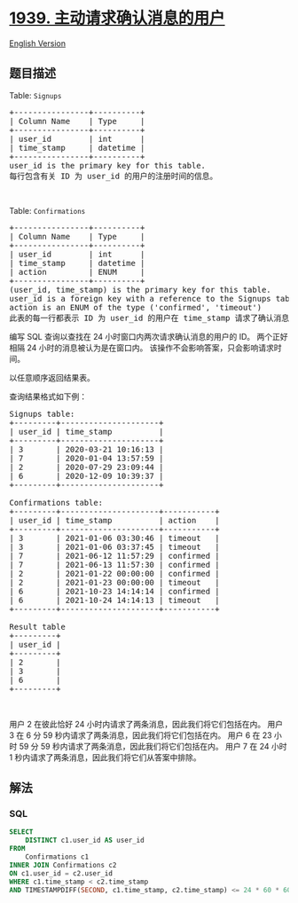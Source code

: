 # [1939. 主动请求确认消息的用户](https://leetcode.cn/problems/users-that-actively-request-confirmation-messages)

[English Version](/solution/1900-1999/1939.Users%20That%20Actively%20Request%20Confirmation%20Messages/README_EN.md)

## 题目描述

<p>Table: <code>Signups</code></p>

<pre>+----------------+----------+
| Column Name    | Type     |
+----------------+----------+
| user_id        | int      |
| time_stamp     | datetime |
+----------------+----------+
user_id is the primary key for this table.
每行包含有关 ID 为 user_id 的用户的注册时间的信息。</pre>

<p>&nbsp;</p>

<p>Table: <code>Confirmations</code></p>

<pre>+----------------+----------+
| Column Name    | Type     |
+----------------+----------+
| user_id        | int      |
| time_stamp     | datetime |
| action         | ENUM     |
+----------------+----------+
(user_id, time_stamp) is the primary key for this table.
user_id is a foreign key with a reference to the Signups table.
action is an ENUM of the type ('confirmed', 'timeout')
此表的每一行都表示 ID 为 user_id 的用户在 time_stamp 请求了确认消息，并且该确认消息已被确认（'confirmed'）或已过期（'timeout'）。</pre>

<p>编写 SQL 查询以查找在 24 小时窗口内两次请求确认消息的用户的 ID。 两个正好相隔 24 小时的消息被认为是在窗口内。 该操作不会影响答案，只会影响请求时间。</p>

<p>以任意顺序返回结果表。</p>

<p>查询结果格式如下例：</p>

<pre>Signups table:
+---------+---------------------+
| user_id | time_stamp          |
+---------+---------------------+
| 3       | 2020-03-21 10:16:13 |
| 7       | 2020-01-04 13:57:59 |
| 2       | 2020-07-29 23:09:44 |
| 6       | 2020-12-09 10:39:37 |
+---------+---------------------+

Confirmations table:
+---------+---------------------+-----------+
| user_id | time_stamp          | action    |
+---------+---------------------+-----------+
| 3       | 2021-01-06 03:30:46 | timeout   |
| 3       | 2021-01-06 03:37:45 | timeout   |
| 7       | 2021-06-12 11:57:29 | confirmed |
| 7       | 2021-06-13 11:57:30 | confirmed |
| 2       | 2021-01-22 00:00:00 | confirmed |
| 2       | 2021-01-23 00:00:00 | timeout   |
| 6       | 2021-10-23 14:14:14 | confirmed |
| 6       | 2021-10-24 14:14:13 | timeout   |
+---------+---------------------+-----------+

Result table
+---------+
| user_id |
+---------+
| 2       |
| 3       |
| 6       |
+---------+
</pre>

<p>&nbsp;</p>

<p>用户 2 在彼此恰好 24 小时内请求了两条消息，因此我们将它们包括在内。 用户 3 在 6 分 59 秒内请求了两条消息，因此我们将它们包括在内。 用户 6 在 23 小时 59 分 59 秒内请求了两条消息，因此我们将它们包括在内。 用户 7 在 24 小时 1 秒内请求了两条消息，因此我们将它们从答案中排除。</p>

## 解法

### **SQL**

```sql
SELECT
    DISTINCT c1.user_id AS user_id
FROM
    Confirmations c1
INNER JOIN Confirmations c2
ON c1.user_id = c2.user_id
WHERE c1.time_stamp < c2.time_stamp
AND TIMESTAMPDIFF(SECOND, c1.time_stamp, c2.time_stamp) <= 24 * 60 * 60;
```
